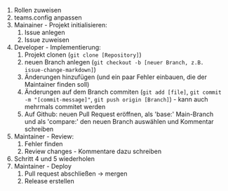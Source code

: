 1. Rollen zuweisen
2. teams.config anpassen
3. Mainainer - Projekt initialisieren:
    1. Issue anlegen
    2. Issue zuweisen
4. Developer - Implementierung:
    1. Projekt clonen (`git clone [Repository]`)
    2. neuen Branch anlegen (`git checkout -b [neuer Branch, z.B. issue-change-markdown]`)
    3. Änderungen hinzufügen (und ein paar Fehler einbauen, die der Maintainer finden soll)
    4. Änderungen auf dem Branch commiten (`git add [file]`, `git commit -m "[commit-message]"`, `git push origin [Branch]`) - kann auch mehrmals commitet werden
    5. Auf Github: neuen Pull Request eröffnen, als 'base:' Main-Branch und als 'compare:' den neuen Branch auswählen und Kommentar schreiben 
5. Maintainer - Review:
    1. Fehler finden
    2. Review changes - Kommentare dazu schreiben
6. Schritt 4 und 5 wiederholen
7. Maintainer - Deploy
    1. Pull request abschließen -> mergen
    2. Release erstellen
